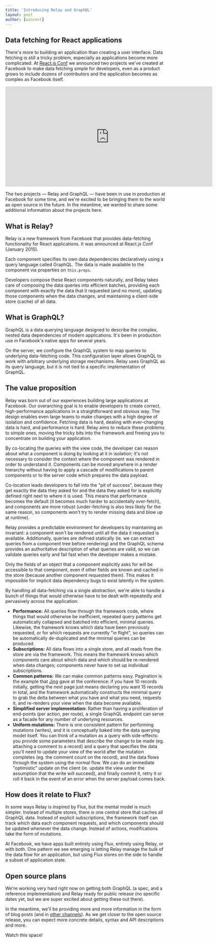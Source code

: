 ```yaml
---
title: 'Introducing Relay and GraphQL'
layout: post
author: [wincent]
---
```


## Data fetching for React applications

There's more to building an application than creating a user interface. Data fetching is still a tricky problem, especially as applications become more complicated. At [React.js Conf](http://conf.reactjs.com/) we announced two projects we've created at Facebook to make data fetching simple for developers, even as a product grows to include dozens of contributors and the application becomes as complex as Facebook itself.

<iframe width="650" height="315" src="https://www.youtube-nocookie.com/embed/9sc8Pyc51uU" frameborder="0" allowfullscreen></iframe>

The two projects &mdash; Relay and GraphQL &mdash; have been in use in production at Facebook for some time, and we're excited to be bringing them to the world as open source in the future. In the meantime, we wanted to share some additional information about the projects here.

<script async class="speakerdeck-embed" data-id="7af7c2f33bf9451a892dcd91de55b7c2" data-ratio="1.29456384323641" src="//speakerdeck.com/assets/embed.js"></script>

## What is Relay?

Relay is a new framework from Facebook that provides data-fetching functionality for React applications. It was announced at React.js Conf (January 2015).

Each component specifies its own data dependencies declaratively using a query language called GraphQL. The data is made available to the component via properties on `this.props`.

Developers compose these React components naturally, and Relay takes care of composing the data queries into efficient batches, providing each component with exactly the data that it requested (and no more), updating those components when the data changes, and maintaining a client-side store (cache) of all data.

## What is GraphQL?

GraphQL is a data querying language designed to describe the complex, nested data dependencies of modern applications. It's been in production use in Facebook's native apps for several years.

On the server, we configure the GraphQL system to map queries to underlying data-fetching code. This configuration layer allows GraphQL to work with arbitrary underlying storage mechanisms. Relay uses GraphQL as its query language, but it is not tied to a specific implementation of GraphQL.

## The value proposition

Relay was born out of our experiences building large applications at Facebook. Our overarching goal is to enable developers to create correct, high-performance applications in a straightforward and obvious way. The design enables even large teams to make changes with a high degree of isolation and confidence. Fetching data is hard, dealing with ever-changing data is hard, and performance is hard. Relay aims to reduce these problems to simple ones, moving the tricky bits into the framework and freeing you to concentrate on building your application.

By co-locating the queries with the view code, the developer can reason about what a component is doing by looking at it in isolation; it's not necessary to consider the context where the component was rendered in order to understand it. Components can be moved anywhere in a render hierarchy without having to apply a cascade of modifications to parent components or to the server code which prepares the data payload.

Co-location leads developers to fall into the "pit of success", because they get exactly the data they asked for and the data they asked for is explicitly defined right next to where it is used. This means that performance becomes the default (it becomes much harder to accidentally over-fetch), and components are more robust (under-fetching is also less likely for the same reason, so components won't try to render missing data and blow up at runtime).

Relay provides a predictable environment for developers by maintaining an invariant: a component won't be rendered until all the data it requested is available. Additionally, queries are defined statically (ie. we can extract queries from a component tree before rendering) and the GraphQL schema provides an authoritative description of what queries are valid, so we can validate queries early and fail fast when the developer makes a mistake.

Only the fields of an object that a component explicitly asks for will be accessible to that component, even if other fields are known and cached in the store (because another component requested them). This makes it impossible for implicit data dependency bugs to exist latently in the system.

By handling all data-fetching via a single abstraction, we're able to handle a bunch of things that would otherwise have to be dealt with repeatedly and pervasively across the application:

- **Performance:** All queries flow through the framework code, where things that would otherwise be inefficient, repeated query patterns get automatically collapsed and batched into efficient, minimal queries. Likewise, the framework knows which data have been previously requested, or for which requests are currently "in flight", so queries can be automatically de-duplicated and the minimal queries can be produced.
- **Subscriptions:** All data flows into a single store, and all reads from the store are via the framework. This means the framework knows which components care about which data and which should be re-rendered when data changes; components never have to set up individual subscriptions.
- **Common patterns:** We can make common patterns easy. Pagination is the example that [Jing](https://twitter.com/jingc) gave at the conference: if you have 10 records initially, getting the next page just means declaring you want 15 records in total, and the framework automatically constructs the minimal query to grab the delta between what you have and what you need, requests it, and re-renders your view when the data become available.
- **Simplified server implementation:** Rather than having a proliferation of end-points (per action, per route), a single GraphQL endpoint can serve as a facade for any number of underlying resources.
- **Uniform mutations:** There is one consistent pattern for performing mutations (writes), and it is conceptually baked into the data querying model itself. You can think of a mutation as a query with side-effects: you provide some parameters that describe the change to be made (eg. attaching a comment to a record) and a query that specifies the data you'll need to update your view of the world after the mutation completes (eg. the comment count on the record), and the data flows through the system using the normal flow. We can do an immediate "optimistic" update on the client (ie. update the view under the assumption that the write will succeed), and finally commit it, retry it or roll it back in the event of an error when the server payload comes back.

## How does it relate to Flux?

In some ways Relay is inspired by Flux, but the mental model is much simpler. Instead of multiple stores, there is one central store that caches all GraphQL data. Instead of explicit subscriptions, the framework itself can track which data each component requests, and which components should be updated whenever the data change. Instead of actions, modifications take the form of mutations.

At Facebook, we have apps built entirely using Flux, entirely using Relay, or with both. One pattern we see emerging is letting Relay manage the bulk of the data flow for an application, but using Flux stores on the side to handle a subset of application state.

## Open source plans

We're working very hard right now on getting both GraphQL (a spec, and a reference implementation) and Relay ready for public release (no specific dates yet, but we are super excited about getting these out there).

In the meantime, we'll be providing more and more information in the form of blog posts (and in [other channels](https://gist.github.com/wincent/598fa75e22bdfa44cf47)). As we get closer to the open source release, you can expect more concrete details, syntax and API descriptions and more.

Watch this space!
